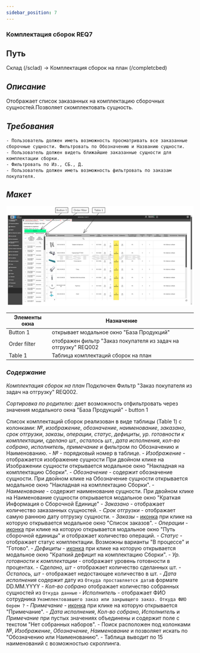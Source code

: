 ```yaml
---
sidebar_position: 7
---
```

### Комплектация сборок REQ7

## Путь 
Склад (/sclad) -> Комплектация сборок на план (/completcbed)

## *Описание*
Отображает список заказанных на комплектацию сборочных сущностей.Позволяет скомплектовать сущность.

## *Требования*
    - Пользователь должен иметь возможность просматривать все заказанные сборочные сущности. Фильтровать по Обозначению и Названию сущности.
    - Пользователь должен видеть ближайшие заказанные сущности для комплектации сборки.
    - Фильтровать по Из., СБ., Д.
    - Пользователь должен иметь возможность фильтровать по заказам покупателя.

## *Макет*
![Пример изображения Комплектация сборок на план](\img\CompleteSetOfAssemblies\CompleteSetOfAssemblies.png)

| Элементы окна | Назначение |
|---|---|
|Button 1| открывает модальное окно "База Продукций" |
|Order filter| отображен фильтр "Заказ покупателя из задач на отгрузку" REQ002 |
|Table 1| Таблица комплектаций сборок на план |

### *Содержание*
*Комплектация сборок на план*
Подключен Фильтр "Заказ покупателя из задач на отгрузку" REQ002.

*Сортировка по родителю:* дает возможность отфильтровать через значения модального окна "База Продукций" - button 1

Список комплектаций сборок реализован в виде таблицы (Table 1) с колонками: *№*, *изображение*, *обозначение*, *наименование*, *заказано*, *срок отгрузки*, *заказы*, *операции*, *статус*, *дефициты*, *ур. готовности к комплектации*, *сделано шт.*, *осталось шт.*, *дата исполнения*, *кол-во собрано*, *исполнитель*, *примечание* и фильтром по Обозначению и Наименованию.
    - *№* - порядковый номер в таблице.
    - *Изображение* - отображается изображение сущности При двойном клике на Изображении сущности открывается модальное окно "Накладная на комплектацию Сборки".
    - *Обозначение* - содержит обозначение сущности. При двойном клике на Обозначение сущности открывается модальное окно "Накладная на комплектацию Сборки".
    - *Наименование* - содержит наименование сущности. При двойном клике на Наименование сущности открывается модальное окно "Краткая Информация о Сборочной Единице"
    - *Заказано* - отображает количество заказанных сущностей.
    - *Срок отгрузки* - отображает самую раннюю дату отгрузку сущности.
    - *Заказы* - [иконка](/img/plus.png) при клике на которую открывается модальное окно "Список заказов".
    - *Операции* - [иконка](/img/plus.png) при клике на которую открывается модальное окно "Путь сборочной единицы" и отображает количество операций.
    - *Статус* - отображает статус комплектации. Возможны варианты "В процессе" и "Готово".
    - *Дефициты* - [иконка](/img/plus.png) при клике на которую открывается модальное окно "Краткий дефицит на комплектацию Сборки".
    - *Ур. готовности к комплектации* - отображает уровень готовности в процентах.
    - *Сделано, шт* - отображает количество сделанных шт.
    - *Осталось, шт* - отображает недостающее количество в шт.
    - *Дата исполнения* содержит дату из `Откуда проставляется дата`в формате DD.MM.YYYY
    - *Кол-во собрано* отображает количество собранных сущностей из `Откуда данные`
    - *Исполнитель* - отображает ФИО сотрудника `Укомплектовавшего заказ или закрывщего заказ. Откуда ФИО берем ?`
    - *Примечание* - [иконка](/img/plus.png) при клике на которую открывается "Примечание".
    - *Дата исполнения*, *Кол-во собрано*, *Исполнитель* и *Примечание* при пустых значениях объединены и содержит поле с текстом "Нет собранных наборов".
    - Поиск расположен под колонками *№*, *Изображение*, *Обозначение*, *Наименование* и позволяет искать по "Обозначению или Наименованию".
    - Таблица выводит по 15 наименований с возможностью скроллинга.